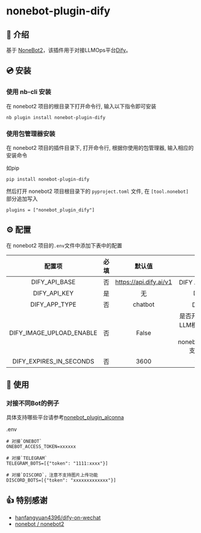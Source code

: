 # nonebot-plugin-dify


## 📖 介绍

基于 [NoneBot2](https://github.com/nonebot/nonebot2)，该插件用于对接LLMOps平台[Dify](https://github.com/langgenius/dify)。

## 💿 安装

### 使用 nb-cli 安装

在 nonebot2 项目的根目录下打开命令行, 输入以下指令即可安装

    nb plugin install nonebot-plugin-dify



### 使用包管理器安装

在 nonebot2 项目的插件目录下, 打开命令行, 根据你使用的包管理器, 输入相应的安装命令


如pip

    pip install nonebot-plugin-dify

然后打开 nonebot2 项目根目录下的 `pyproject.toml` 文件, 在 `[tool.nonebot]` 部分追加写入

    plugins = ["nonebot_plugin_dify"]



## ⚙️ 配置

在 nonebot2 项目的`.env`文件中添加下表中的配置

| 配置项 | 必填 | 默认值 |                                 说明                                 |
|:-----:|:----:|:----:|:------------------------------------------------------------------:|
| DIFY_API_BASE | 否 | https://api.dify.ai/v1 |                          DIFY API地址，支持自建                           |
| DIFY_API_KEY | 是 | 无 |                            DIFY API KEY                            |
| DIFY_APP_TYPE | 否 | chatbot |                            DIFY APP 类型                             |
| DIFY_IMAGE_UPLOAD_ENABLE | 否 | False | 是否开启上传图片，需要LLM模型支持图片识别，<br />同时需要nonebot_plugin_alconna支持相应Adapter |
| DIFY_EXPIRES_IN_SECONDS | 否 | 3600 |                               会话过期时间                               |

## 🎉 使用
### 对接不同Bot的例子
具体支持哪些平台请参考[nonebot_plugin_alconna](https://github.com/nonebot/plugin-alconna)

.env

```
# 对接`ONEBOT`
ONEBOT_ACCESS_TOKEN=xxxxxx

# 对接`TELEGRAM`
TELEGRAM_BOTS=[{"token": "1111:xxxx"}]

# 对接`DISCORD`，注意不支持图片上传功能
DISCORD_BOTS=[{"token": "xxxxxxxxxxxxx"}]
```

## 👍 特别感谢

- [hanfangyuan4396/dify-on-wechat](https://github.com/hanfangyuan4396/dify-on-wechat)
- [nonebot / nonebot2](https://github.com/nonebot/nonebot2)
